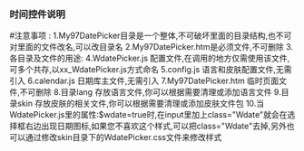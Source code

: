 ﻿### 时间控件说明

#注意事项 :
1.My97DatePicker目录是一个整体,不可破坏里面的目录结构,也不可对里面的文件改名,可以改目录名
2.My97DatePicker.htm是必须文件,不可删除
3.各目录及文件的用途:
4.WdatePicker.js 配置文件,在调用的地方仅需使用该文件,可多个共存,以xx_WdatePicker.js方式命名
5.config.js 语言和皮肤配置文件,无需引入
6.calendar.js 日期库主文件,无需引入
7.My97DatePicker.htm 临时页面文件,不可删除
8.目录lang 存放语言文件,你可以根据需要清理或添加语言文件
9.目录skin 存放皮肤的相关文件,你可以根据需要清理或添加皮肤文件包
10.当WdatePicker.js里的属性:$wdate=true时,在input里加上class="Wdate"就会在选择框右边出现日期图标,如果您不喜欢这个样式,可以把class="Wdate"去掉,另外也可以通过修改skin目录下的WdatePicker.css文件来修改样式
